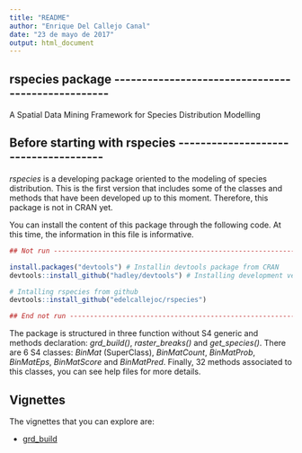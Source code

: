 ```yaml
---
title: "README"
author: "Enrique Del Callejo Canal"
date: "23 de mayo de 2017"
output: html_document
---
```




## rspecies package --------------------------------------------------
A Spatial Data Mining Framework for Species Distribution
Modelling

## Before starting with rspecies -------------------------------------

*rspecies* is a developing package oriented to the modeling of species distribution. This is the first version that includes some of the classes and methods that have been developed up to this moment. Therefore, this package is not in CRAN yet.

You can install the content of this package through the following code.
At this time, the information in this file is informative.


```r
## Not run -----------------------------------------------------------------

install.packages("devtools") # Installin devtools package from CRAN
devtools::install_github("hadley/devtools") # Installing development version

# Intalling rspecies from github
devtools::install_github("edelcallejoc/rspecies")

## End not run -------------------------------------------------------------
```

The package is structured in three function without S4 generic and methods declaration: *grd_build()*, *raster_breaks()* and *get_species()*. There are 6 S4 classes: *BinMat* (SuperClass), *BinMatCount*, *BinMatProb*, *BinMatEps*, *BinMatScore* and *BinMatPred*. Finally, 32 methods associated to this classes, you can see help files for more details.

## Vignettes

The vignettes that you can explore are:

* [grd_build](https://github.com/edelcallejoc/rspecies/blob/master/vignettes/grd_build-vignette.md)



